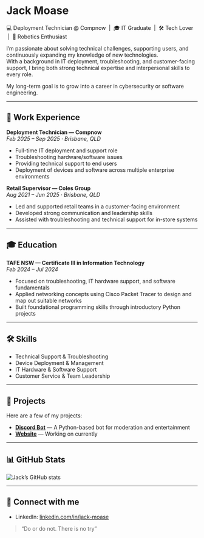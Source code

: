# Jack Moase  

💻 Deployment Technician @ Compnow &nbsp;|&nbsp;  🎓 IT Graduate  &nbsp;|&nbsp;  🛠 Tech Lover  &nbsp;|&nbsp;  🤖 Robotics Enthusiast

I’m passionate about solving technical challenges, supporting users, and continuously expanding my knowledge of new technologies.  
With a background in IT deployment, troubleshooting, and customer-facing support, I bring both strong technical expertise and interpersonal skills to every role.  

My long-term goal is to grow into a career in cybersecurity or software engineering.

---

## 💼 Work Experience  

**Deployment Technician — Compnow**  
_Feb 2025 – Sep 2025 · Brisbane, QLD_  
- Full-time IT deployment and support role  
- Troubleshooting hardware/software issues  
- Providing technical support to end users  
- Deployment of devices and software across multiple enterprise environments  

**Retail Supervisor — Coles Group**  
_Aug 2021 – Jun 2025 · Brisbane, QLD_  
- Led and supported retail teams in a customer-facing environment  
- Developed strong communication and leadership skills  
- Assisted with troubleshooting and technical support for in-store systems  

---

## 🎓 Education  

**TAFE NSW — Certificate III in Information Technology**  
_Feb 2024 – Jul 2024_  
- Focused on troubleshooting, IT hardware support, and software fundamentals
- Applied networking concepts using Cisco Packet Tracer to design and map out suitable networks
- Built foundational programming skills through introductory Python projects

---

## 🛠 Skills  

- Technical Support & Troubleshooting  
- Device Deployment & Management  
- IT Hardware & Software Support  
- Customer Service & Team Leadership  

---

## 📂 Projects  

Here are a few of my projects:  

- **[Discord Bot](https://github.com/Jack-Moase/Discord-Bot---Friend-Server)** — A Python-based bot for moderation and entertainment  
- **[Website](#)** — Working on currently  
 
---

## 📊 GitHub Stats  

![Jack’s GitHub stats](https://github-readme-stats.vercel.app/api?username=Jack-Moase&show_icons=true&theme=dark)  

---

## 🤝 Connect with me

- LinkedIn: [linkedin.com/in/jack-moase](https://www.linkedin.com/in/jack-moase)  


> “Do or do not. There is no try”

